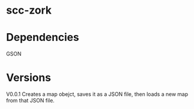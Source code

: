 # scc-zork

# Dependencies 
 GSON

# Versions 
V0.0.1
Creates a map obejct, saves it as a JSON file, then loads a new map from that JSON file.
